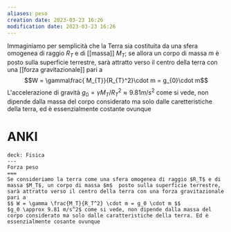 ```yaml
---
aliases: peso
creation date: 2023-03-23 16:26
modification date: 2023-03-23 16:26
---
```


Immaginiamo per semplicità che la Terra sia costituita da una sfera omogenea di raggio $R_{T}$ e di [[massa]] $M_{T}$; se allora un corpo di massa $m$ è posto sulla superficie terrestre, sarà attratto verso il centro della terra con una [[forza gravitazionale]] pari a
$$W = \gamma\frac{ M_{T}}{R_{T}^2}\cdot m = g_{0}\cdot m$$
L'accelerazione di gravità $g_{0} = \gamma M_{T} / R_{T}^2 \approx 9.81 m/s^2$ come si vede, non dipende dalla massa del corpo considerato ma solo dalle caretteristiche della terra, ed è essenzialmente costante ovunque

# ANKI

```anki
deck: Fisica
---
Forza peso
===
Se consideriamo la terra come una sfera omogenea di raggio $R_T$ e di massa $M_T$, un corpo di massa $m$  posto sulla superficie terrestre, sarà attratto verso il centro della terra con una forza gravitazionale pari a
$$ W = \gamma \frac{M_T}{R_T^2} \cdot m = g_0 \cdot m $$
$g_0 \approx 9.81 m/s^2$ come si vede, non dipende dalla massa del corpo considerato ma solo dalle caratteristiche della terra. Ed è essenzialmente cosante ovunque
```
